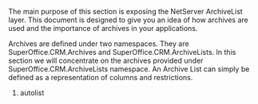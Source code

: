 <properties date="2016-05-11"
SortOrder="89"
/>

The main purpose of this section is exposing the NetServer ArchiveList layer. This document is designed to give you an idea of how archives are used and the importance of archives in your applications.

Archives are defined under two namespaces. They are SuperOffice.CRM.Archives and SuperOffice.CRM.ArchiveLists. In this section we will concentrate on the archives provided under SuperOffice.CRM.ArchiveLists namespace. An Archive List can simply be defined as a representation of columns and restrictions.

1. autolist
